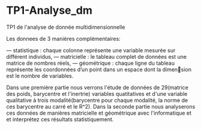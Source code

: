 # TP1-Analyse_dm
TP1 de l'analyse de donnée multidimensionnelle

Les donnees de 3 manières complémentaires:

— statistique : chaque colonne représente une variable
mesurée sur différent individus,
— matricielle : le tableau complet de données est une
matrice de nombres réels,
— géométrique : chaque ligne du tableau représente les
coordonnées d’un point dans un espace dont la dimension est le nombre de variables.

Dans une première partie nous verrons l'étude de données de 29(matrice des poids, barycentre et l'inertrie) variables quatitatives
et d'une variable qualitative à trois modalité(barycentre pour chaque modalité, la norme de ces barycentre au carré et le R^2).
Dans la seconde partie nous analyserons ces données de manières matricielle et géométrique avec l'informatique et et interprétez ces résultats
statistiquement.
